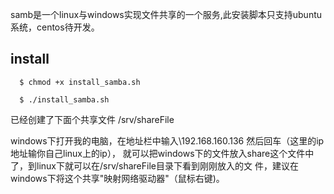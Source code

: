 samb是一个linux与windows实现文件共享的一个服务,此安装脚本只支持ubuntu系统，centos待开发。

## install
```
  $ chmod +x install_samba.sh

  $ ./install_samba.sh
```
已经创建了下面个共享文件
/srv/shareFile

windows下打开我的电脑，在地址栏中输入\\192.168.160.136 然后回车（这里的ip地址输你自己linux上的ip），
就可以把windows下的文件放入share这个文件中了，到linux下就可以在/srv/shareFile目录下看到刚刚放入的文
件，建议在windows下将这个共享"映射网络驱动器"（鼠标右键)。
